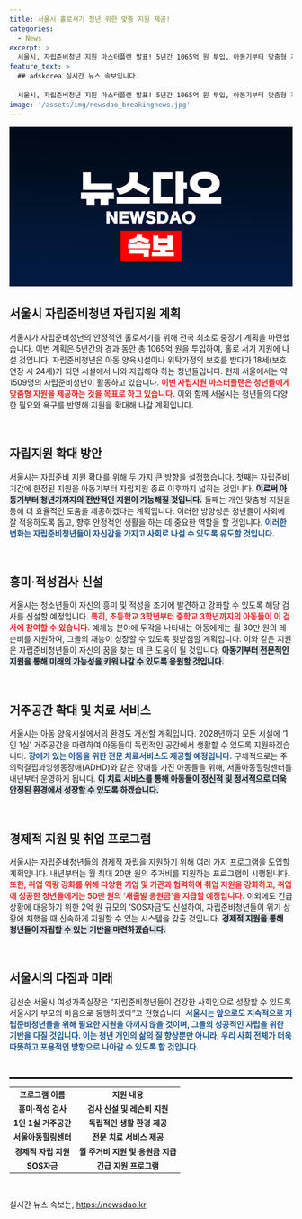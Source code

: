 ```yaml
---
title: 서울시 홀로서기 청년 위한 맞춤 지원 제공!
categories:
  - News
excerpt: >
  서울시, 자립준비청년 지원 마스터플랜 발표! 5년간 1065억 원 투입, 아동기부터 맞춤형 지원 확대 및 취업 성공 시 50만 원 응원금 지급. 홀로서기를 응원하는 따뜻한 정책 놓치지 마세요!
feature_text: >
  ## adskorea 실시간 뉴스 속보입니다.

  서울시, 자립준비청년 지원 마스터플랜 발표! 5년간 1065억 원 투입, 아동기부터 맞춤형 지원 확대 및 취업 성공 시 50만 원 응원금 지급. 홀로서기를 응원하는 따뜻한 정책 놓치지 마세요!
image: '/assets/img/newsdao_breakingnews.jpg'
---
```


<p><img src="/assets/img/newsdao_breakingnews.jpg" alt="adskorea 속보" /></p>

<h2 data-ke-size="size26">서울시 자립준비청년 자립지원 계획</h2>

<p data-ke-size="size16">서울시가 자립준비청년의 안정적인 홀로서기를 위해 전국 최초로 중장기 계획을 마련했습니다. 이번 계획은 5년간의 경과 동안 총 1065억 원을 투입하여, 홀로 서기 지원에 나설 것입니다. 자립준비청년은 아동 양육시설이나 위탁가정의 보호를 받다가 18세(보호 연장 시 24세)가 되면 시설에서 나와 자립해야 하는 청년들입니다. 현재 서울에서는 약 1509명의 자립준비청년이 활동하고 있습니다. <b><span style="color: #ee2323;">이번 자립지원 마스터플랜은 청년들에게 맞춤형 지원을 제공하는 것을 목표로 하고 있습니다.</span></b> 이와 함께 서울시는 청년들의 다양한 필요와 욕구를 반영해 지원을 확대해 나갈 계획입니다.</p>

<p data-ke-size="size16">&nbsp;</p>

<h2 data-ke-size="size26">자립지원 확대 방안</h2>

<p data-ke-size="size16">서울시는 자립준비 지원 확대를 위해 두 가지 큰 방향을 설정했습니다. 첫째는 자립준비 기간에 한정된 지원을 아동기부터 자립지원 종료 이후까지 넓히는 것입니다. <b><span style="background-color: #21538527;">이로써 아동기부터 청년기까지의 전반적인 지원이 가능해질 것입니다.</span></b> 둘째는 개인 맞춤형 지원을 통해 더 효율적인 도움을 제공하겠다는 계획입니다. 이러한 방향성은 청년들이 사회에 잘 적응하도록 돕고, 향후 안정적인 생활을 하는 데 중요한 역할을 할 것입니다. <b><span style="color: #1a5490;">이러한 변화는 자립준비청년들이 자신감을 가지고 사회로 나설 수 있도록 유도할 것입니다.</span></b></p>

<p data-ke-size="size16">&nbsp;</p>

<h2 data-ke-size="size26">흥미·적성검사 신설</h2>

<p data-ke-size="size16">서울시는 청소년들이 자신의 흥미 및 적성을 조기에 발견하고 강화할 수 있도록 해당 검사를 신설할 예정입니다. <b><span style="color: #ee2323;">특히, 초등학교 3학년부터 중학교 3학년까지의 아동들이 이 검사에 참여할 수 있습니다.</span></b> 예체능 분야에 두각을 나타내는 아동에게는 월 30만 원의 레슨비를 지원하여, 그들의 재능이 성장할 수 있도록 뒷받침할 계획입니다. 이와 같은 지원은 자립준비청년들이 자신의 꿈을 찾는 데 큰 도움이 될 것입니다. <b><span style="background-color: #21538527;">아동기부터 전문적인 지원을 통해 미래의 가능성을 키워 나갈 수 있도록 응원할 것입니다.</span></b></p>

<p data-ke-size="size16">&nbsp;</p>

<h2 data-ke-size="size26">거주공간 확대 및 치료 서비스</h2>

<p data-ke-size="size16">서울시는 아동 양육시설에서의 환경도 개선할 계획입니다. 2028년까지 모든 시설에 ‘1인 1실’ 거주공간을 마련하여 아동들이 독립적인 공간에서 생활할 수 있도록 지원하겠습니다. <b><span style="color: #1a5490;">장애가 있는 아동을 위한 전문 치료서비스도 제공할 예정입니다.</span></b> 구체적으로는 주의력결핍과잉행동장애(ADHD)와 같은 장애를 가진 아동들을 위해, 서울아동힐링센터를 내년부터 운영하게 됩니다. <b><span style="background-color: #21538527;">이 치료 서비스를 통해 아동들이 정신적 및 정서적으로 더욱 안정된 환경에서 성장할 수 있도록 하겠습니다.</span></b></p>

<p data-ke-size="size16">&nbsp;</p>

<h2 data-ke-size="size26">경제적 지원 및 취업 프로그램</h2>

<p data-ke-size="size16">서울시는 자립준비청년들의 경제적 자립을 지원하기 위해 여러 가지 프로그램을 도입할 계획입니다. 내년부터는 월 최대 20만 원의 주거비를 지원하는 프로그램이 시행됩니다. <b><span style="color: #ee2323;">또한, 취업 역량 강화를 위해 다양한 기업 및 기관과 협력하여 취업 지원을 강화하고, 취업에 성공한 청년들에게는 50만 원의 ‘새출발 응원금’을 지급할 예정입니다.</span></b> 이외에도 긴급 상황에 대응하기 위한 2억 원 규모의 ‘SOS자금’도 신설하여, 자립준비청년들이 위기 상황에 처했을 때 신속하게 지원할 수 있는 시스템을 갖출 것입니다. <b><span style="background-color: #21538527;">경제적 지원을 통해 청년들이 자립할 수 있는 기반을 마련하겠습니다.</span></b></p>

<p data-ke-size="size16">&nbsp;</p>

<h2 data-ke-size="size26">서울시의 다짐과 미래</h2>

<p data-ke-size="size16">김선순 서울시 여성가족실장은 “자립준비청년들이 건강한 사회인으로 성장할 수 있도록 서울시가 부모의 마음으로 동행하겠다”고 전했습니다. <b><span style="color: #1a5490;">서울시는 앞으로도 지속적으로 자립준비청년들을 위해 필요한 지원을 아끼지 않을 것이며, 그들의 성공적인 자립을 위한 기반을 다질 것입니다. 이는 청년 개인의 삶의 질 향상뿐만 아니라, 우리 사회 전체가 더욱 따뜻하고 포용적인 방향으로 나아갈 수 있도록 할 것입니다.</span></b></p>

<p data-ke-size="size16">&nbsp;</p>

<hr style="border: 1px solid #000;"/>

<table style="width: 100%;">
  <tr>
    <td style="text-align: center; height: 17px;"><b>프로그램 이름</b></td>
    <td style="text-align: center; height: 17px;"><b>지원 내용</b></td>
  </tr>
  <tr>
    <td style="text-align: center; height: 17px;"><b>흥미·적성 검사</b></td>
    <td style="text-align: center; height: 17px;"><b>검사 신설 및 레슨비 지원</b></td>
  </tr>
  <tr>
    <td style="text-align: center; height: 17px;"><b>1인 1실 거주공간</b></td>
    <td style="text-align: center; height: 17px;"><b>독립적인 생활 환경 제공</b></td>
  </tr>
  <tr>
    <td style="text-align: center; height: 17px;"><b>서울아동힐링센터</b></td>
    <td style="text-align: center; height: 17px;"><b>전문 치료 서비스 제공</b></td>
  </tr>
  <tr>
    <td style="text-align: center; height: 17px;"><b>경제적 자립 지원</b></td>
    <td style="text-align: center; height: 17px;"><b>월 주거비 지원 및 응원금 지급</b></td>
  </tr>
  <tr>
    <td style="text-align: center; height: 17px;"><b>SOS자금</b></td>
    <td style="text-align: center; height: 17px;"><b>긴급 지원 프로그램</b></td>
  </tr>
</table>

<p data-ke-size="size16">&nbsp;</p>
실시간 뉴스 속보는, <a href="https://newsdao.kr" rel="dofollow">https://newsdao.kr</a>


